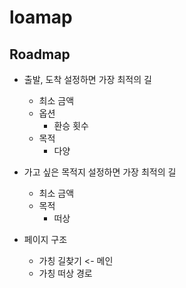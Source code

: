 # loamap

## Roadmap

- 출발, 도착 설정하면 가장 최적의 길
  - 최소 금액
  - 옵션
    - 환승 횟수
  - 목적
    - 다양
- 가고 싶은 목적지 설정하면 가장 최적의 길
  - 최소 금액
  - 목적
    - 떠상

- 페이지 구조
  - 가칭 길찾기 <- 메인
  - 가칭 떠상 경로
